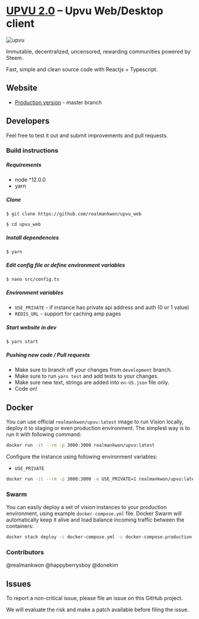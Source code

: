 # [UPVU 2.0][upvu_vision] – Upvu Web/Desktop client

![upvu](https://upvu.org/assets/github-cover.png)

Immutable, decentralized, uncensored, rewarding communities powered by Steem.

Fast, simple and clean source code with Reactjs + Typescript.

## Website

- [Production version][upvu_vision] - master branch

## Developers

Feel free to test it out and submit improvements and pull requests.

### Build instructions

##### Requirements

- node ^12.0.0
- yarn

##### Clone

`$ git clone https://github.com/realmankwon/upvu_web`

`$ cd upvu_web`

##### Install dependencies

`$ yarn`

##### Edit config file or define environment variables

`$ nano src/config.ts`

##### Environment variables

- `USE_PRIVATE` - if instance has private api address and auth (0 or 1 value)
- `REDIS_URL` - support for caching amp pages

##### Start website in dev

`$ yarn start`

##### Pushing new code / Pull requests

- Make sure to branch off your changes from `development` branch.
- Make sure to run `yarn test` and add tests to your changes.
- Make sure new text, strings are added into `en-US.json` file only.
- Code on!

## Docker

You can use official `realmankwon/upvu:latest` image to run Vision locally, deploy it to staging or even production environment. The simplest way is to run it with following command:

```bash
docker run -it --rm -p 3000:3000 realmankwon/upvu:latest
```

Configure the instance using following environment variables:

- `USE_PRIVATE`

```bash
docker run -it --rm -p 3000:3000 -e USE_PRIVATE=1 realmankwon/upvu:latest
```

### Swarm

You can easily deploy a set of vision instances to your production environment, using example `docker-compose.yml` file. Docker Swarm will automatically keep it alive and load balance incoming traffic between the containers:

```bash
docker stack deploy -c docker-compose.yml -c docker-compose.production.yml vision
```

### Contributors

@realmankwon @happyberrysboy @donekim

## Issues

To report a non-critical issue, please file an issue on this GitHub project.

We will evaluate the risk and make a patch available before filing the issue.

[//]: # "LINKS"
[upvu]: https://upvu.org
[upvu_vision]: https://upvu.org
